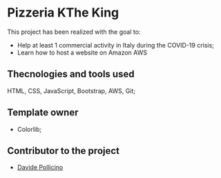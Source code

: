 # Pizzeria KThe King

This project has been realized with the goal to:
* Help at least 1 commercial activity in Italy during the COVID-19 crisis; 
* Learn how to host a website on Amazon AWS

## Thecnologies and tools used

HTML, CSS, JavaScript, Bootstrap, AWS, Git;

## Template owner

* Colorlib; 

## Contributor to the project

* [Davide Pollicino](https://github.com/omonimus1/)
